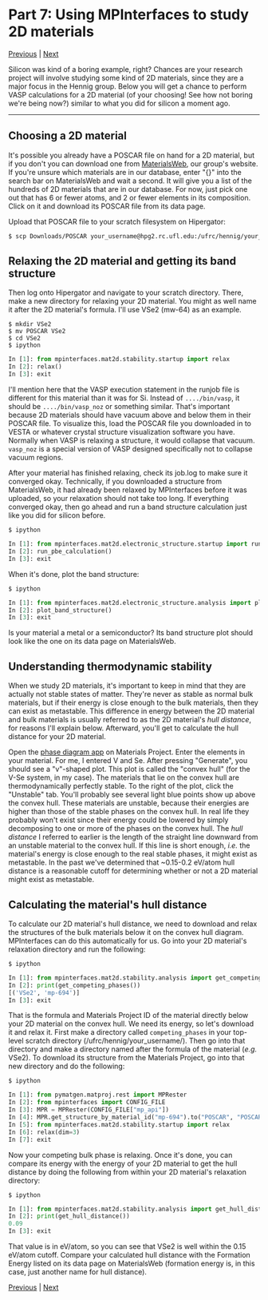 # Part 7: Using MPInterfaces to study 2D materials
[Previous](https://github.com/ashtonmv/Getting-Started/blob/master/objectives/Part_6.md) | [Next](https://github.com/ashtonmv/Getting-Started/blob/master/objectives/Part_8.md)

Silicon was kind of a boring example, right? Chances are your research project will involve studying some kind of 2D materials, since they are a major focus in the Hennig group. Below you will get a chance to perform VASP calculations for a 2D material (of your choosing! See how not boring we're being now?) similar to what you did for silicon a moment ago.

-------------
## Choosing a 2D material
It's possible you already have a POSCAR file on hand for a 2D material, but if you don't you can download one from [MaterialsWeb](https://materialsweb.org/twod_materials), our group's website. If you're unsure which materials are in our database, enter "{}" into the search bar on MaterialsWeb and wait a second. It will give you a list of the hundreds of 2D materials that are in our database. For now, just pick one out that has 6 or fewer atoms, and 2 or fewer elements in its composition. Click on it and download its POSCAR file from its data page.

Upload that POSCAR file to your scratch filesystem on Hipergator:

~~~bash
$ scp Downloads/POSCAR your_username@hpg2.rc.ufl.edu:/ufrc/hennig/your_username/
~~~

## Relaxing the 2D material and getting its band structure
Then log onto Hipergator and navigate to your scratch directory. There, make a new directory for relaxing your 2D material. You might as well name it after the 2D material's formula. I'll use VSe2 (mw-64) as an example.

```shell
$ mkdir VSe2
$ mv POSCAR VSe2
$ cd VSe2
$ ipython
```
```python
In [1]: from mpinterfaces.mat2d.stability.startup import relax
In [2]: relax()
In [3]: exit
```

I'll mention here that the VASP execution statement in the runjob file is different for this material than it was for Si. Instead of ``..../bin/vasp``, it should be ``..../bin/vasp_noz`` or something similar. That's important because 2D materials should have vacuum above and below them in their POSCAR file. To visualize this, load the POSCAR file you downloaded in to VESTA or whatever crystal structure visualization software you have. Normally when VASP is relaxing a structure, it would collapse that vacuum. ``vasp_noz`` is a special version of VASP designed specifically not to collapse vacuum regions.

After your material has finished relaxing, check its job.log to make sure it converged okay. Technically, if you downloaded a structure from MaterialsWeb, it had already been relaxed by MPInterfaces before it was uploaded, so your relaxation should not take too long. If everything converged okay, then go ahead and run a band structure calculation just like you did for silicon before.

```shell
$ ipython
```
```python
In [1]: from mpinterfaces.mat2d.electronic_structure.startup import run_pbe_calculation
In [2]: run_pbe_calculation()
In [3]: exit
```

When it's done, plot the band structure:

```shell
$ ipython
```
```python
In [1]: from mpinterfaces.mat2d.electronic_structure.analysis import plot_band_structure
In [2]: plot_band_structure()
In [3]: exit
```

Is your material a metal or a semiconductor? Its band structure plot should look like the one on its data page on MaterialsWeb.

## Understanding thermodynamic stability
When we study 2D materials, it's important to keep in mind that they are actually not stable states of matter. They're never as stable as normal bulk materials, but if their energy is close enough to the bulk materials, then they can exist as metastable. This difference in energy between the 2D material and bulk materials is usually referred to as the 2D material's *hull distance*, for reasons I'll explain below. Afterward, you'll get to calculate the hull distance for your 2D material.

Open the [phase diagram app](https://materialsproject.org/#apps/phasediagram) on Materials Project. Enter the elements in your material. For me, I entered V and Se. After pressing "Generate", you should see a "v"-shaped plot. This plot is called the "convex hull" (for the V-Se system, in my case). The materials that lie on the convex hull are thermodynamically perfectly stable. To the right of the plot, click the "Unstable" tab. You'll probably see several light blue points show up above the convex hull. These materials are unstable, because their energies are higher than those of the stable phases on the convex hull. In real life they probably won't exist since their energy could be lowered by simply decomposing to one or more of the phases on the convex hull. The *hull distance* I referred to earlier is the length of the straight line downward from an unstable material to the convex hull. If this line is short enough, *i.e.* the material's energy is close enough to the real stable phases, it might exist as metastable. In the past we've determined that ~0.15-0.2 eV/atom hull distance is a reasonable cutoff for determining whether or not a 2D material might exist as metastable.

## Calculating the material's hull distance
To calculate our 2D material's hull distance, we need to download and relax the structures of the bulk materials below it on the convex hull diagram. MPInterfaces can do this automatically for us. Go into your 2D material's relaxation directory and run the following:

```shell
$ ipython
```
```python
In [1]: from mpinterfaces.mat2d.stability.analysis import get_competing_phases
In [2]: print(get_competing_phases())
[('VSe2', 'mp-694')]
In [3]: exit
```
That is the formula and Materials Project ID of the material directly below your 2D material on the convex hull. We need its energy, so let's download it and relax it. First make a directory called ``competing_phases`` in your top-level scratch directory (/ufrc/hennig/your_username/). Then go into that directory and make a directory named after the formula of the material (*e.g.* VSe2). To download its structure from the Materials Project, go into that new directory and do the following:

```shell
$ ipython
```
```python
In [1]: from pymatgen.matproj.rest import MPRester
In [2]: from mpinterfaces import CONFIG_FILE
In [3]: MPR = MPRester(CONFIG_FILE["mp_api"])
In [4]: MPR.get_structure_by_material_id("mp-694").to("POSCAR", "POSCAR")
In [5]: from mpinterfaces.mat2d.stability.startup import relax
In [6]: relax(dim=3)
In [7]: exit
```
Now your competing bulk phase is relaxing. Once it's done, you can compare its energy with the energy of your 2D material to get the hull distance by doing the following from within your 2D material's relaxation directory:

```shell
$ ipython
```
```python
In [1]: from mpinterfaces.mat2d.stability.analysis import get_hull_distance
In [2]: print(get_hull_distance())
0.09
In [3]: exit
```
That value is in eV/atom, so you can see that VSe2 is well within the 0.15 eV/atom cutoff. Compare your calculated hull distance with the Formation Energy listed on its data page on MaterialsWeb (formation energy is, in this case, just another name for hull distance).

[Previous](https://github.com/ashtonmv/Getting-Started/blob/master/objectives/Part_6.md) | [Next](https://github.com/ashtonmv/Getting-Started/blob/master/objectives/Part_8.md)
